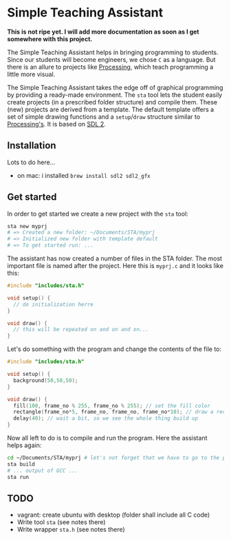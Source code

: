 # Simple Teaching Assistant

**This is not ripe yet. I will add more documentation as soon as I get somewhere with this project.**

The Simple Teaching Assistant helps in bringing programming to students.
Since our students will become engineers, we chose `C` as a language.
But there is an allure to projects like [Processing](https://processing.org/), which teach programming a little more visual.

The Simple Teaching Assistant takes the edge off of graphical programming by providing a ready-made environment.
The `sta` tool lets the student easily create projects (in a prescribed folder structure) and compile them.
These (new) projects are derived from a template. 
The default template offers a set of simple drawing functions and a `setup`/`draw` structure similar to [Processing's](https://processing.org/examples/loop.html).
It is based on [SDL 2](https://www.libsdl.org/).

## Installation

Lots to do here...

* on mac: i installed `brew install sdl2 sdl2_gfx`

<!-- I need gfx for drawing ellipses. -->
<!-- for reference: open /usr/local/Cellar/sdl2_gfx/1.0.0/include/ -->

## Get started

In order to get started we create a new project with the `sta` tool:

```bash
sta new myprj
# => Created a new folder: ~/Documents/STA/myprj
# => Initialized new folder with template default
# => To get started run: ...
```

The assistant has now created a number of files in the STA folder. The most important file is named after the project. Here this is `myprj.c` and it looks like this:

```c
#include "includes/sta.h"

void setup() {
  // do initialization herre
}

void draw() {
  // this will be repeated on and on and on...
}
```

Let's do something with the program and change the contents of the file to:

```c
#include "includes/sta.h"

void setup() {
  background(50,50,50);
}

void draw() {
  fill(100, frame_no % 255, frame_no % 255); // set the fill color
  rectangle(frame_no*5, frame_no, frame_no, frame_no*10); // draw a rectangle (filled with stroke)
  delay(40); // wait a bit, so we see the whole thing build up
}
```

Now all left to do is to compile and run the program. Here the assistant helps again:

```bash
cd ~/Documents/STA/myprj # let's not forget that we have to go to the project first
sta build
# ... output of GCC ...
sta run
```

## TODO

* vagrant: create ubuntu with desktop (folder shall include all C code)
* Write tool `sta` (see notes there)
* Write wrapper `sta.h` (see notes there)

